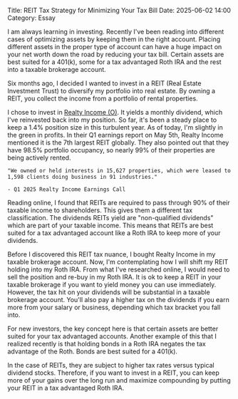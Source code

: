 Title: REIT Tax Strategy for Minimizing Your Tax Bill 
Date: 2025-06-02 14:00 
Category: Essay

I am always learning in investing. Recently I've been reading into different cases of optimizing assets by keeping them in the right account. Placing different assets in the proper type of account can have a huge impact on your net worth down the road by reducing your tax bill. Certain assets are best suited for a 401(k), some for a tax advantaged Roth IRA and the rest into a taxable brokerage account.

Six months ago, I decided I wanted to invest in a REIT (Real Estate Investment Trust) to diversify my portfolio into real estate. By owning a REIT, you collect the income from a portfolio of rental properties. 

I chose to invest in [Realty Income (O)](https://www.realtyincome.com/). It yields a monthly dividend, which I've reinvested back into my position. So far, it's been a steady place to keep a 1.4% position size in this turbulent year. As of today, I'm slightly in the green in profits. In their Q1 earnings report on May 5th, Realty Income mentioned it is the 7th largest REIT globally. They also pointed out that they have 98.5% portfolio occupancy, so nearly 99% of their properties are being actively rented.

    "We owned or held interests in 15,627 properties, which were leased to 1,598 clients doing business in 91 industries."
    
    - Q1 2025 Realty Income Earnings Call

Reading online, I found that REITs are required to pass through 90% of their taxable income to shareholders. This gives them a different tax classification. The dividends REITs yield are "non-qualified dividends" which are part of your taxable income. This means that REITs are best suited for a tax advantaged account like a Roth IRA to keep more of your dividends.

Before I discovered this REIT tax nuance, I bought Realty Income in my taxable brokerage account. Now, I'm contemplating how I will shift my REIT holding into my Roth IRA. From what I've researched online, I would need to sell the position and re-buy in my Roth IRA. It is ok to keep a REIT in your taxable brokerage if you want to yield money you can use immediately.
However, the tax hit on your dividends will be substantial in a taxable brokerage account. You'll also pay a higher tax on the dividends if you earn more from your salary or business, depending which tax bracket you fall into.

For new investors, the key concept here is that certain assets are better suited for your tax advantaged accounts. Another example of this that I realized recently is that holding bonds in a Roth IRA negates the tax advantage of the Roth. Bonds are best suited for a 401(k). 

In the case of REITs, they are subject to higher tax rates versus typical dividend stocks. Therefore, if you want to invest in a REIT, you can keep more of your gains over the long run and maximize compounding by putting your REIT in a tax advantaged Roth IRA.


